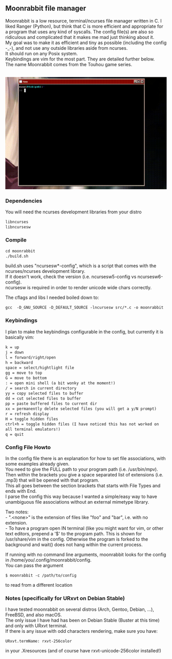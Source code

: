 ## Moonrabbit file manager  

Moonrabbit is a low resource, terminal/ncurses file manager written in C. I liked Ranger (Python), but think that C is more efficient and appropriate for a program that uses any kind of syscalls. The config file(s) are also so ridiculous and complicated that it makes me mad just thinking about it.  
My goal was to make it as efficient and tiny as possible (including the config -\_-), and not use any outside libraries aside from ncurses.  
It should run on any Posix system.  
Keybindings are vim for the most part. They are detailed further below.  
The name Moonrabbit comes from the Touhou game series.  

<br>
<img "align="center" height="350px" width="auto" src="vid/moonrabbit.gif">  

### Dependencies  
You will need the ncurses development libraries from your distro  

    libncurses  
    libncursesw  
    
### Compile

	cd moonrabbit
	./build.sh

build.sh uses "ncursesw*-config", which is a script that comes with the ncurses/ncurses development library.  
If it doesn't work, check the version (i.e. ncursesw5-config vs ncursesw6-config).  
ncursesw is required in order to render unicode wide chars correctly.  

The cflags and libs I needed boiled down to:

	gcc  -D_GNU_SOURCE -D_DEFAULT_SOURCE -lncursesw src/*.c -o moonrabbit

### Keybindings  
I plan to make the keybindings configurable in the config, but currently it is basically vim:  
    
    k = up  
    j = down  
    l = forward/right/open  
    h = backward  
    space = select/hightlight file  
    gg = move to top  
    G = move to bottom  
    : = open mini shell (a bit wonky at the moment!)  
    / = search in current directory  
    yy = copy selected files to buffer  
    dd = cut selected files to buffer  
    pp = paste buffered files to current dir  
    xx = permanently delete selected files (you will get a y/N prompt)  
    r = refresh display  
    H = toggle hidden files  
    ctrl+h = toggle hidden files (I have noticed this has not worked on all terminal emulators!)  
    q = quit  
    

### Config File Howto  
In the config file there is an explanation for how to set file associations, with some examples already given.  
You need to give the FULL path to your program path (i.e. /usr/bin/mpv).  
Then within the brackets you give a space separated list of extensions (i.e. .mp3) that will be opened with that program.  
This all goes between the section brackets that starts with File Types and ends with End.  
I parse the config this way because I wanted a simple/easy way to have unambiguous file associations without an external mimetype library.  

Two notes:  
    - ".\<none>" is the extension of files like "foo" and "bar", i.e. with no extension.  
    - To have a program open IN terminal (like you might want for vim, or other text editors, prepend a '$' to the program path. This is shown for /usr/share/vim in the config. Otherwise the program is forked to the background and wait() does not hang within the current process.

If running with no command line arguments, moonrabbit looks for the config in /home/*you*/.config/moonrabbit/config.  
You can pass the argument  

    $ moonrabbit -c /path/to/config  
    
to read from a different location

### Notes (specifically for URxvt on Debian Stable)
I have tested moonrabbit on several distros (Arch, Gentoo, Debian, ...), FreeBSD, and also macOS.  
The only issue I have had has been on Debian Stable (Buster at this time) and only with URxvt terminal.  
If there is any issue with odd characters rendering, make sure you have:  

    URxvt.termName: rxvt-256color  
    
in your .Xresources (and of course have rxvt-unicode-256color installed!)


